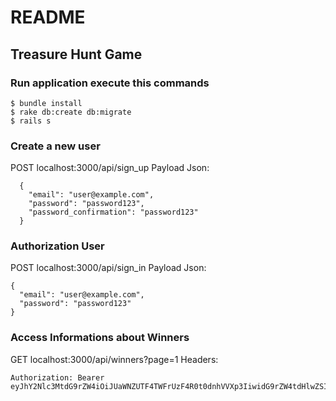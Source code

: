 # README

## Treasure Hunt Game

### Run application execute this commands

```
$ bundle install
$ rake db:create db:migrate
$ rails s
```

### Create a new user

POST localhost:3000/api/sign_up
Payload Json:

```
  {
    "email": "user@example.com",
    "password": "password123",
    "password_confirmation": "password123"
  }
```


### Authorization User

POST localhost:3000/api/sign_in
Payload Json:

```
{
  "email": "user@example.com",
  "password": "password123"
}
```

### Access Informations about Winners
GET localhost:3000/api/winners?page=1
Headers: 

```
Authorization: Bearer eyJhY2Nlc3MtdG9rZW4iOiJUaWNZUTF4TWFrUzF4R0t0dnhVVXp3IiwidG9rZW4tdHlwZSI6IkJlYXJlciIsImNsaWVudCI6IlNNTkV6WWk4NFRZZ25GVTc3eTViSWciLCJleHBpcnkiOiIxNzA5NzMxNTE3IiwidWlkIjoidXNlckBleGFtcGxlLmNvbSJ9
```